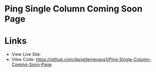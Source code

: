 # Ping Single Column Coming Soon Page



# Links

- View Live Site: 
- View Code: https://github.com/daniellemevans1/Ping-Single-Column-Coming-Soon-Page